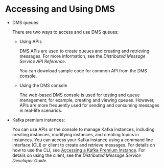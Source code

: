 # Accessing and Using DMS<a name="EN-US_TOPIC_0143117091"></a>

-   DMS queues:

    There are two ways to access and use DMS queues:

    -   Using APIs

        DMS APIs are used to create queues and creating and retrieving messages. For more information, see the  _Distributed Message Service API Reference_.

        You can download sample code for common API from the DMS console.

    -   Using the DMS console

        The web-based DMS console is used for testing and queue management, for example, creating and viewing queues. However, APIs are more frequently used for sending and consuming messages in real-life scenarios.


-   Kafka premium instances:

    You can use APIs or the console to manage Kafka instances, including creating instances, modifying instances, and creating topics in instances. You can access your Kafka instance using a command line interface \(CLI\) or client to create and retrieve messages. For details on how to use the CLI, see  [Accessing a Kafka Premium Instance](accessing-a-kafka-premium-instance.md). For details on using the client, see the  _Distributed Message Service Developer Guide_.


